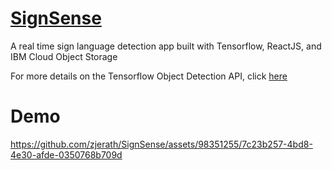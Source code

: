 # [SignSense](https://main--sparkly-conkies-859b77.netlify.app/)
A real time sign language detection app built with Tensorflow, ReactJS, and IBM Cloud Object Storage

For more details on the Tensorflow Object Detection API, click [here](https://tensorflow-object-detection-api-tutorial.readthedocs.io/en/latest/install.html)

# Demo
https://github.com/zjerath/SignSense/assets/98351255/7c23b257-4bd8-4e30-afde-0350768b709d
